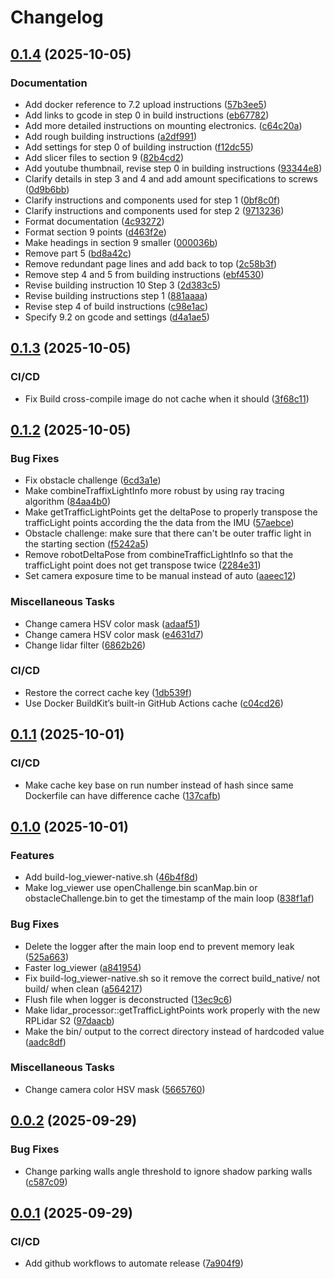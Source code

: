 # Changelog

## [0.1.4](https://github.com/Chayanon-Ninyawee/KMIDS-GFM-Future-Engineer-2025/compare/v0.1.3...v0.1.4) (2025-10-05)


### Documentation

* Add docker reference to 7.2 upload instructions ([57b3ee5](https://github.com/Chayanon-Ninyawee/KMIDS-GFM-Future-Engineer-2025/commit/57b3ee5c7915e74bac007470a825d82353379cf4))
* Add links to gcode in step 0 in build instructions ([eb67782](https://github.com/Chayanon-Ninyawee/KMIDS-GFM-Future-Engineer-2025/commit/eb677827036aec9cdfe113853c7ac18e85d82d91))
* Add more detailed instructions on mounting electronics. ([c64c20a](https://github.com/Chayanon-Ninyawee/KMIDS-GFM-Future-Engineer-2025/commit/c64c20a71c99d5bdd8fd51189494a97deeb27eee))
* Add rough building instructions ([a2df991](https://github.com/Chayanon-Ninyawee/KMIDS-GFM-Future-Engineer-2025/commit/a2df991b6f364adab4f91c61eda054e3dfc7a239))
* Add settings for step 0 of building instruction ([f12dc55](https://github.com/Chayanon-Ninyawee/KMIDS-GFM-Future-Engineer-2025/commit/f12dc55ec8e0a838fc21e67b4290b07742654c8e))
* Add slicer files to section 9 ([82b4cd2](https://github.com/Chayanon-Ninyawee/KMIDS-GFM-Future-Engineer-2025/commit/82b4cd2f8c99fe08654f15a04e1d5c7538108848))
* Add youtube thumbnail, revise step 0 in building instructions ([93344e8](https://github.com/Chayanon-Ninyawee/KMIDS-GFM-Future-Engineer-2025/commit/93344e87ae38808ff8154b777da821a253b11609))
* Clarify details in step 3 and 4 and add amount specifications to screws ([0d9b6bb](https://github.com/Chayanon-Ninyawee/KMIDS-GFM-Future-Engineer-2025/commit/0d9b6bb788ec16e06f6baeab1791e7a7567600a5))
* Clarify instructions and components used for step 1 ([0bf8c0f](https://github.com/Chayanon-Ninyawee/KMIDS-GFM-Future-Engineer-2025/commit/0bf8c0f9dc372334abd769c0dc24b9ef68b7311d))
* Clarify instructions and components used for step 2 ([9713236](https://github.com/Chayanon-Ninyawee/KMIDS-GFM-Future-Engineer-2025/commit/9713236e5ee11602b3c55054a4d9823093cb5b8f))
* Format documentation ([4c93272](https://github.com/Chayanon-Ninyawee/KMIDS-GFM-Future-Engineer-2025/commit/4c9327200f108f8f3dd8861bbfdbdc44ffce339e))
* Format section 9 points ([d463f2e](https://github.com/Chayanon-Ninyawee/KMIDS-GFM-Future-Engineer-2025/commit/d463f2efeac19e41bbc6483077a0cb600fb4b02f))
* Make headings in section 9 smaller ([000036b](https://github.com/Chayanon-Ninyawee/KMIDS-GFM-Future-Engineer-2025/commit/000036be7345818cc1135ae113e69698a026631b))
* Remove part 5 ([bd8a42c](https://github.com/Chayanon-Ninyawee/KMIDS-GFM-Future-Engineer-2025/commit/bd8a42ca6160a693866ba758f1b30297fd4481f0))
* Remove redundant page lines and add back to top ([2c58b3f](https://github.com/Chayanon-Ninyawee/KMIDS-GFM-Future-Engineer-2025/commit/2c58b3f67c8a28baf3618b977d6b919b9a518984))
* Remove step 4 and 5 from building instructions ([ebf4530](https://github.com/Chayanon-Ninyawee/KMIDS-GFM-Future-Engineer-2025/commit/ebf4530555f4672ec6d6e4cd039ddac2023610bb))
* Revise building instruction 10 Step 3 ([2d383c5](https://github.com/Chayanon-Ninyawee/KMIDS-GFM-Future-Engineer-2025/commit/2d383c50f395d0e84ce41b486eebb9bc3a44ec5c))
* Revise building instructions step 1 ([881aaaa](https://github.com/Chayanon-Ninyawee/KMIDS-GFM-Future-Engineer-2025/commit/881aaaa4667308d5a7e3340174082116c6951168))
* Revise step 4 of build instructions ([c98e1ac](https://github.com/Chayanon-Ninyawee/KMIDS-GFM-Future-Engineer-2025/commit/c98e1ac5de7580313c97c63cd48d7e18bc7efcca))
* Specify 9.2 on gcode and settings ([d4a1ae5](https://github.com/Chayanon-Ninyawee/KMIDS-GFM-Future-Engineer-2025/commit/d4a1ae53627eab244209a0736b67ad5bd9f4ec7a))

## [0.1.3](https://github.com/Chayanon-Ninyawee/KMIDS-GFM-Future-Engineer-2025/compare/v0.1.2...v0.1.3) (2025-10-05)


### CI/CD

* Fix Build cross-compile image do not cache when it should ([3f68c11](https://github.com/Chayanon-Ninyawee/KMIDS-GFM-Future-Engineer-2025/commit/3f68c11013e12e49cdb94c5bd05000874614d191))

## [0.1.2](https://github.com/Chayanon-Ninyawee/KMIDS-GFM-Future-Engineer-2025/compare/v0.1.1...v0.1.2) (2025-10-05)


### Bug Fixes

* Fix obstacle challenge ([6cd3a1e](https://github.com/Chayanon-Ninyawee/KMIDS-GFM-Future-Engineer-2025/commit/6cd3a1eddd2aa1fcef109c3c50347701d5c9c1c7))
* Make combineTraffixLightInfo more robust by using ray tracing algorithm ([84aa4b0](https://github.com/Chayanon-Ninyawee/KMIDS-GFM-Future-Engineer-2025/commit/84aa4b03220b330a2d8ca8bf174834a2eb74af3c))
* Make getTrafficLightPoints get the deltaPose to properly transpose the trafficLight points according the the data from the IMU ([57aebce](https://github.com/Chayanon-Ninyawee/KMIDS-GFM-Future-Engineer-2025/commit/57aebce9f154749343c2359b11b67e36225c9172))
* Obstacle challenge: make sure that there can't be outer traffic light in the starting section ([f5242a5](https://github.com/Chayanon-Ninyawee/KMIDS-GFM-Future-Engineer-2025/commit/f5242a5a48089b11e92739c514d174395cca1585))
* Remove robotDeltaPose from combineTrafficLightInfo so that the trafficLight point does not get transpose twice ([2284e31](https://github.com/Chayanon-Ninyawee/KMIDS-GFM-Future-Engineer-2025/commit/2284e31a812e0865ba4937bc75da7bd696f85abe))
* Set camera exposure time to be manual instead of auto ([aaeec12](https://github.com/Chayanon-Ninyawee/KMIDS-GFM-Future-Engineer-2025/commit/aaeec126056323174500699093fdaf2b48711646))


### Miscellaneous Tasks

* Change camera HSV color mask ([adaaf51](https://github.com/Chayanon-Ninyawee/KMIDS-GFM-Future-Engineer-2025/commit/adaaf517eecb2de688a8c1f458a08094a0e837ec))
* Change camera HSV color mask ([e4631d7](https://github.com/Chayanon-Ninyawee/KMIDS-GFM-Future-Engineer-2025/commit/e4631d7abc60d150468c65d48974d6024d88ac3a))
* Change lidar filter ([6862b26](https://github.com/Chayanon-Ninyawee/KMIDS-GFM-Future-Engineer-2025/commit/6862b2691ffeb8af4e35f84e03b4115b26cbf7dc))


### CI/CD

* Restore the correct cache key ([1db539f](https://github.com/Chayanon-Ninyawee/KMIDS-GFM-Future-Engineer-2025/commit/1db539f4f3351ac3896e31bbabdcd57d9fef8b79))
* Use Docker BuildKit’s built-in GitHub Actions cache ([c04cd26](https://github.com/Chayanon-Ninyawee/KMIDS-GFM-Future-Engineer-2025/commit/c04cd26f19d3944ed7b921046e18b6183fc745ff))

## [0.1.1](https://github.com/Chayanon-Ninyawee/KMIDS-GFM-Future-Engineer-2025/compare/v0.1.0...v0.1.1) (2025-10-01)


### CI/CD

* Make cache key base on run number instead of hash since same Dockerfile can have difference cache ([137cafb](https://github.com/Chayanon-Ninyawee/KMIDS-GFM-Future-Engineer-2025/commit/137cafbd318d167ce982e7589d4ed60951a38f6c))

## [0.1.0](https://github.com/Chayanon-Ninyawee/KMIDS-GFM-Future-Engineer-2025/compare/v0.0.2...v0.1.0) (2025-10-01)


### Features

* Add build-log_viewer-native.sh ([46b4f8d](https://github.com/Chayanon-Ninyawee/KMIDS-GFM-Future-Engineer-2025/commit/46b4f8db8afb447ea749bc71274858b2262cde8f))
* Make log_viewer use openChallenge.bin scanMap.bin or obstacleChallenge.bin to get the timestamp of the main loop ([838f1af](https://github.com/Chayanon-Ninyawee/KMIDS-GFM-Future-Engineer-2025/commit/838f1af3a89877ece414e329f4776f5a47dfcaab))


### Bug Fixes

* Delete the logger after the main loop end to prevent memory leak ([525a663](https://github.com/Chayanon-Ninyawee/KMIDS-GFM-Future-Engineer-2025/commit/525a663ebacddf0148812b84ca59aa037737956a))
* Faster log_viewer ([a841954](https://github.com/Chayanon-Ninyawee/KMIDS-GFM-Future-Engineer-2025/commit/a841954135d40a6fec8294d855c29df0418455b0))
* Fix build-log_viewer-native.sh so it remove the correct build_native/ not build/ when clean ([a564217](https://github.com/Chayanon-Ninyawee/KMIDS-GFM-Future-Engineer-2025/commit/a564217cd6a02b0c59134d7821d9cf34b436d04c))
* Flush file when logger is deconstructed ([13ec9c6](https://github.com/Chayanon-Ninyawee/KMIDS-GFM-Future-Engineer-2025/commit/13ec9c6e77aa946786750c625d8c289f405e3f9b))
* Make lidar_processor::getTrafficLightPoints work properly with the new RPLidar S2 ([97daacb](https://github.com/Chayanon-Ninyawee/KMIDS-GFM-Future-Engineer-2025/commit/97daacb6d2a7ba19c889be637c1c47c20212a4d0))
* Make the bin/ output to the correct directory instead of hardcoded value ([aadc8df](https://github.com/Chayanon-Ninyawee/KMIDS-GFM-Future-Engineer-2025/commit/aadc8df68b5e16c6ad4058e7040a01db2065dd4b))


### Miscellaneous Tasks

* Change camera color HSV mask ([5665760](https://github.com/Chayanon-Ninyawee/KMIDS-GFM-Future-Engineer-2025/commit/56657605286af5677d468daf21b5acffc08f3a15))

## [0.0.2](https://github.com/Chayanon-Ninyawee/KMIDS-GFM-Future-Engineer-2025/compare/v0.0.1...v0.0.2) (2025-09-29)


### Bug Fixes

* Change parking walls angle threshold to ignore shadow parking walls ([c587c09](https://github.com/Chayanon-Ninyawee/KMIDS-GFM-Future-Engineer-2025/commit/c587c095b9e35ca17550dd07082c737e9496604d))

## [0.0.1](https://github.com/Chayanon-Ninyawee/KMIDS-GFM-Future-Engineer-2025/compare/v0.0.0...v0.0.1) (2025-09-29)


### CI/CD

* Add github workflows to automate release ([7a904f9](https://github.com/Chayanon-Ninyawee/KMIDS-GFM-Future-Engineer-2025/commit/7a904f92845440cf548a05d511784d56ab686864))
